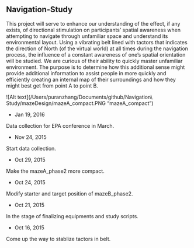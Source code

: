 ## Navigation-Study
This project will serve to enhance our understanding of the effect, if any exists, of directional stimulation on participants’ spatial awareness when attempting to navigate through unfamiliar space and understand its environmental layout. Using a vibrating belt lined with tactors that indicates the direction of North (of the virtual world) at all times during the navigation process, the influence of a constant awareness of one’s spatial orientation will be studied. We are curious of their ability to quickly master unfamiliar environment. The purpose is to determine how this additional sense might provide additional information to assist people in more quickly and efficiently creating an internal map of their surroundings and how they might best get from point A to point B.

![Alt text](/Users/puranzhang/Documents/github/Navigation\ Study/mazeDesign/mazeA_compact.PNG “mazeA_compact”)

- Jan 19, 2016

Data collection for EPA conference in March.

- Nov 24, 2015

Start data collection.

- Oct 29, 2015

Make the mazeA_phase2 more compact.

- Oct 24, 2015

Modify starter and target position of mazeB_phase2. 

- Oct 21, 2015

In the stage of finalizing equipments and study scripts.

- Oct 16, 2015

Come up the way to stablize tactors in belt.
